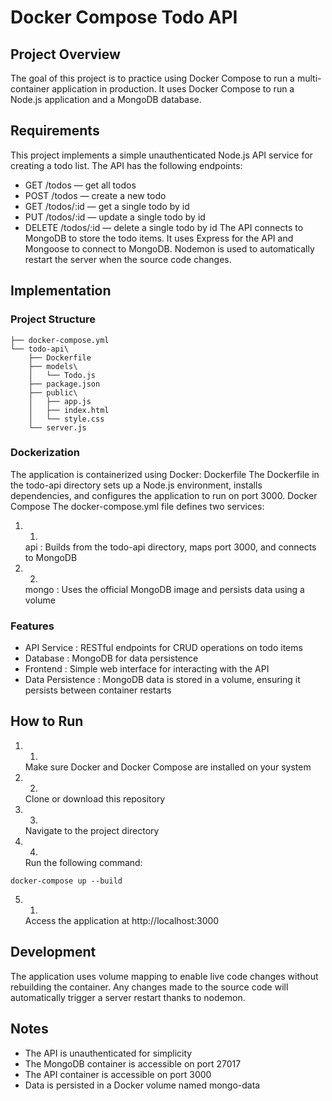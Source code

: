 # Docker Compose Todo API
## Project Overview
The goal of this project is to practice using Docker Compose to run a multi-container application in production. It uses Docker Compose to run a Node.js application and a MongoDB database.

## Requirements
This project implements a simple unauthenticated Node.js API service for creating a todo list. The API has the following endpoints:

- GET /todos — get all todos
- POST /todos — create a new todo
- GET /todos/:id — get a single todo by id
- PUT /todos/:id — update a single todo by id
- DELETE /todos/:id — delete a single todo by id
The API connects to MongoDB to store the todo items. It uses Express for the API and Mongoose to connect to MongoDB. Nodemon is used to automatically restart the server when the source code changes.

## Implementation
### Project Structure
```
├── docker-compose.yml
└── todo-api\
    ├── Dockerfile
    ├── models\
    │   └── Todo.js
    ├── package.json
    ├── public\
    │   ├── app.js
    │   ├── index.html
    │   └── style.css
    └── server.js
```
### Dockerization
The application is containerized using Docker:
 Dockerfile
The Dockerfile in the todo-api directory sets up a Node.js environment, installs dependencies, and configures the application to run on port 3000.
 Docker Compose
The docker-compose.yml file defines two services:

1. 1.
   api : Builds from the todo-api directory, maps port 3000, and connects to MongoDB
2. 2.
   mongo : Uses the official MongoDB image and persists data using a volume
### Features
- API Service : RESTful endpoints for CRUD operations on todo items
- Database : MongoDB for data persistence
- Frontend : Simple web interface for interacting with the API
- Data Persistence : MongoDB data is stored in a volume, ensuring it persists between container restarts
## How to Run
1. 1.
   Make sure Docker and Docker Compose are installed on your system
2. 2.
   Clone or download this repository
3. 3.
   Navigate to the project directory
4. 4.
   Run the following command:
```
docker-compose up --build
```
5. 1.
   Access the application at http://localhost:3000
## Development
The application uses volume mapping to enable live code changes without rebuilding the container. Any changes made to the source code will automatically trigger a server restart thanks to nodemon.

## Notes
- The API is unauthenticated for simplicity
- The MongoDB container is accessible on port 27017
- The API container is accessible on port 3000
- Data is persisted in a Docker volume named mongo-data